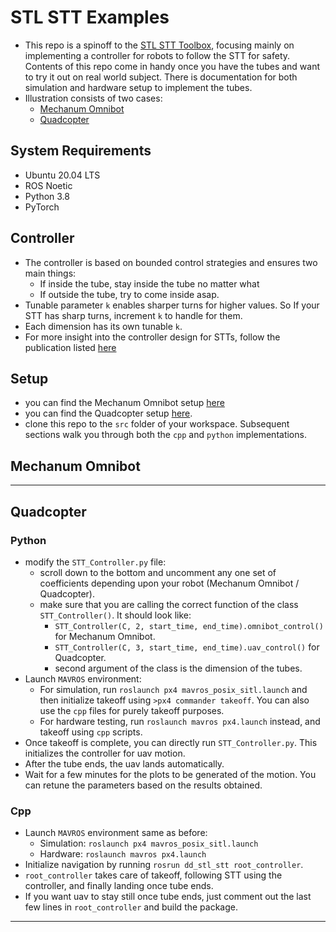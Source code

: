 # STL STT Examples
* This repo is a spinoff to the [STL STT Toolbox](https://github.com/SnyprDragun/STL_SpatiotemporalTubes_Toolbox), focusing mainly on implementing a controller for robots to follow the STT for safety. Contents of this repo come in handy once you have the tubes and want to try it out on real world subject. There is documentation for both simulation and hardware setup to implement the tubes.
* Illustration consists of two cases:
  * [Mechanum Omnibot](#mechanum-omnibot)
  * [Quadcopter](#quadcopter)

## System Requirements
* Ubuntu 20.04 LTS
* ROS Noetic
* Python 3.8
* PyTorch

## Controller
* The controller is based on bounded control strategies and ensures two main things:
  * If inside the tube, stay inside the tube no matter what
  * If outside the tube, try to come inside asap.
* Tunable parameter `k` enables sharper turns for higher values. So If your STT has sharp turns, increment `k` to handle for them.
* Each dimension has its own tunable `k`.
* For more insight into the controller design for STTs, follow the publication listed [here](https://github.com/SnyprDragun/STL_SpatiotemporalTubes_Toolbox/#related-publication)

## Setup
* you can find the Mechanum Omnibot setup [here]()
* you can find the Quadcopter setup [here](https://github.com/SnyprDragun/PX4-MAVROS-Simulation-Setup).
* clone this repo to the `src` folder of your workspace. Subsequent sections walk you through both the `cpp` and `python` implementations.

## Mechanum Omnibot
-----
## Quadcopter
### Python
* modify the `STT_Controller.py` file:
  * scroll down to the bottom and uncomment any one set of coefficients depending upon your robot (Mechanum Omnibot / Quadcopter).
  * make sure that you are calling the correct function of the class `STT_Controller()`. It should look like:
    * `STT_Controller(C, 2, start_time, end_time).omnibot_control()` for Mechanum Omnibot.
    * `STT_Controller(C, 3, start_time, end_time).uav_control()` for Quadcopter.
    * second argument of the class is the dimension of the tubes.
* Launch `MAVROS` environment:
  * For simulation, run `roslaunch px4 mavros_posix_sitl.launch` and then initialize takeoff using `>px4 commander takeoff`. You can also use the `cpp` files for purely takeoff purposes.
  * For hardware testing, run `roslaunch mavros px4.launch` instead, and takeoff using `cpp` scripts. 
* Once takeoff is complete, you can directly run `STT_Controller.py`. This initializes the controller for uav motion.
* After the tube ends, the uav lands automatically.
* Wait for a few minutes for the plots to be generated of the motion. You can retune the parameters based on the results obtained.

### Cpp
* Launch `MAVROS` environment same as before:
  * Simulation: `roslaunch px4 mavros_posix_sitl.launch`
  * Hardware: `roslaunch mavros px4.launch`
* Initialize navigation by running `rosrun dd_stl_stt root_controller`.
* `root_controller` takes care of takeoff, following STT using the controller, and finally landing once tube ends.
* If you want uav to stay still once tube ends, just comment out the last few lines in `root_controller` and build the package.

-----

